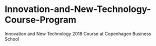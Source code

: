 # Innovation-and-New-Technology-Course-Program
Innovation and New Technology 2018 Course at Copenhagen Business School 
